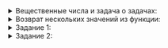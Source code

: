 <details>  
<summary>Вещественные числа и задача о задачах:</summary>

# Вещественные числа и задача о задачах

Документы в выдаче вашей поисковой системы ранжируются по релевантности. Теперь вы умеете сортировать по нескольким параметрам и можете добавить второй уровень сортировки — например, по рейтингу.

Релевантность измеряется вещественными числами, и это всё осложняет. Память, отводимая под переменную типа  `double`, ограничена, а числа хранятся в двоичной записи. Поэтому их точность достаточно высока, но неидеальна. И успешно сравнивать вещественные числа на равенство можно далеко не всегда. Вот простой пример:

```cpp
#include <iostream>

using namespace std;

int main() {
    double x1 = 0;
    for (int i = 0; i < 3; ++i) {
        x1 += 1.0 / 5;
    }

    double x2 = 0;
    for (int i = 0; i < 9; ++i) {
        x2 += 1.0 / 15;
    }

    cout << "x1 = "s << x1 << endl;
		// выводит x1 = 0.6

    cout << "x2 = "s << x2 << endl;
		// выводит x2 = 0.6

    cout << "(x1 == x2) = "s << (x1 == x2) << endl;
		// выводит (x1 == x2) = 0
}

```

Оказывается, 0.6 ≠ 0.6! Разберёмся почему. Если перед выводом увеличить количество отображаемых значащих цифр до 20 командой  `cout.precision(20);`, увидим, что x1 = 0.60000000000000008882, а x2 = 0.5999999999999999778. То есть результат верный.

Чтобы избежать подобных сюрпризов, н**е сравнивайте вещественные числа на равенство:**  не используйте ни  `==`, ни  `!=`, ни  `<=`  и  `>=`. Если сделать это всё-таки нужно, вместо применения  `==`  вычислите разность чисел и проверьте, укладывается ли она в погрешность:

```cpp
#include <cmath>
#include <iostream>

using namespace std;

int main() {
    double x1 = 0;
    for (int i = 0; i < 3; ++i) {
        x1 += 1.0 / 5;
    }

    double x2 = 0;
    for (int i = 0; i < 9; ++i) {
        x2 += 1.0 / 15;
    }

    cout.precision(20);

    const double EPSILON = 1e-6;  // 10 в степени -6
    cout << "x1 = "s << x1 << endl;
		// выводит x1 = 0.6

    cout << "x2 = "s << x2 << endl;
		// выводит x2 = 0.6

    cout << "(x1 == x2) = "s << (x1 == x2) << endl;
		// выводит (x1 == x2) = 0

    cout << "(x1 ≈ x2) = "s << (abs(x1 - x2) < EPSILON) << endl;
		// выводит (x1 ≈ x2) = 1
}

```

Функция  `abs`  из библиотеки  `<cmath>`  вычисляет модуль — абсолютную величину — числа. В данном случае мы считаем x1 ≈ x2, если x1 - 10^(-6) < x2 < x1 + 10^(-6).

В конкретной задаче числа могут становиться достаточно большими или достаточно маленькими по абсолютной величине — допустим, близкими к нулю, как 10^(-6). В таких случаях вместо абсолютной погрешности используйте относительную: например, перед сравнением с  `EPSILON`  делите разность на одно из чисел.

</details>

<details>  
<summary>Возврат нескольких значений из функции:</summary>
<h1>Возврат нескольких значений из функции</h1>

<p>Вы научились создавать и сравнивать кортежи. А чтобы получить доступ к отдельным элементам кортежа, придётся написать довольно громоздкую конструкцию:</p>

<pre><code class="language-cpp">const tuple animal_info(&quot;Василий&quot;s, 5, 4.1);
cout &lt;&lt; &quot;Пациент &quot;s &lt;&lt; get&lt;0&gt;(animal_info)
	 &lt;&lt; &quot;, &quot;s &lt;&lt; get&lt;1&gt;(animal_info) &lt;&lt; &quot; лет&quot;s
	 &lt;&lt; &quot;, &quot;s &lt;&lt; get&lt;2&gt;(animal_info) &lt;&lt; &quot; кг&quot;s &lt;&lt; endl;
// Пациент Василий, 5 лет, 4.1 кг
</code></pre>

<p>Обратиться к полю можно и по его типу вместо индекса. При условии, если это единственное поле указанного типа:</p>

<pre><code class="language-cpp">const tuple animal_info(&quot;Василий&quot;s, 5, 4.1);
cout &lt;&lt; &quot;Пациент &quot;s &lt;&lt; get&lt;string&gt;(animal_info)
	 &lt;&lt; &quot;, &quot;s &lt;&lt; get&lt;int&gt;(animal_info) &lt;&lt; &quot; лет&quot;s
	 &lt;&lt; &quot;, &quot;s &lt;&lt; get&lt;double&gt;(animal_info) &lt;&lt; &quot; кг&quot;s &lt;&lt; endl;
// Пациент Василий, 5 лет, 4.1 кг
</code></pre>

<p>У обоих способов те же недостатки, что у пары с полями <code>first</code> и <code>second</code>: неясно, что лежит в месте использования. Больше подойдёт структура с полями <code>name</code>, <code>age</code> и <code>weight</code>.</p>

<p>Тем не менее кортежи используют для возврата нескольких значений из функции. При этом к их содержимому обращаются, применив знакомую вам распаковку:</p>

<pre><code class="language-cpp">class SearchServer {
public:
	tuple&lt;vector&lt;string&gt;, DocumentStatus&gt; MatchDocument(const string&amp; raw_query, int document_id) const {
		// ...
	}

	// ...
};

// ...

const auto [words, status] = search_server.MatchDocument(&quot;белый кот&quot;s, 2);
</code></pre>

<p>Из метода возвращаются два объекта: <code>vector&lt;string&gt;</code> и <code>DocumentStatus</code>. В отличие от случаев, когда структура специально определена, у них нет самостоятельных названий. Догадаться о смысле объектов можно по типам и названию метода. Первый объект — это вектор слов запроса, которые нашлись в документе <code>document_id</code>, а второй объект — статус документа.</p>

<p>Допустим, мы применяем кортеж, чтобы вернуть объекты одинаковых или более тривиальных типов. Для этого потребовалось бы определить структуру с конкретными названиями полей:</p>

<pre><code class="language-cpp">// так непонятно
tuple&lt;int, int, double&gt; CheckDocument(/* ... */);

struct DocumentCheckResult {
	int word_count;
	int rating;
	double relevance;
};

// а так гораздо лучше
DocumentCheckResult CheckDocument(/* ... */);
</code></pre>

<p>Распаковка справится и с кортежем, и со своей структурой:</p>

<pre><code class="language-cpp">const auto [word_count, rating, relevance] = CheckDocument(/* ... */);
</code></pre>

<p>Распаковка — компактный способ сохранить несколько значений из функции.</p>

</details>  

<details>  
<summary>Задание 1:</summary>
<p>Исправьте сортировку документов в коде поисковой системы: при одинаковой — с точностью 10^(-6) — релевантности сортируйте документы по убыванию рейтинга.</p>

<p><strong>Пример</strong></p>

<pre><code class="language-cpp">void PrintDocument(const Document&amp; document) {
    cout &lt;&lt; &quot;{ &quot;s
         &lt;&lt; &quot;document_id = &quot;s &lt;&lt; document.id &lt;&lt; &quot;, &quot;s
         &lt;&lt; &quot;relevance = &quot;s &lt;&lt; document.relevance &lt;&lt; &quot;, &quot;s
         &lt;&lt; &quot;rating = &quot;s &lt;&lt; document.rating
         &lt;&lt; &quot; }&quot;s &lt;&lt; endl;
}

int main() {
    SearchServer search_server;
    search_server.SetStopWords(&quot;и в на&quot;s);

    search_server.AddDocument(0, &quot;белый кот и модный ошейник&quot;s,        DocumentStatus::ACTUAL, {8, -3});
    search_server.AddDocument(1, &quot;пушистый кот пушистый хвост&quot;s,       DocumentStatus::ACTUAL, {7, 2, 7});
    search_server.AddDocument(2, &quot;ухоженный пёс выразительные глаза&quot;s, DocumentStatus::ACTUAL, {5, -12, 2, 1});

    for (const Document&amp; document : search_server.FindTopDocuments(&quot;ухоженный кот&quot;s)) {
        PrintDocument(document);
    }
}
</code></pre>

<p><strong>Вывод</strong></p>

<pre><code>{ document_id = 2, relevance = 0.274653, rating = -1 }
{ document_id = 1, relevance = 0.101366, rating = 5 }
{ document_id = 0, relevance = 0.101366, rating = 2 }
</code></pre>

<h3>Подсказка</h3>

<p>Сравните по двум параметрам без пар и кортежей, но вместо <code>==</code> примените <code>abs</code> и сравнение с эпсилоном.</p>

</body>
</details>  

<details>  
<summary>Задание 2:</summary>

<p>Для работы над текущими задачами тимлид Матвей нанял двух разработчиков: Илью и Ивана. Матвей пристально следит за их успехами. Реализуйте класс <code>TeamTasks</code>, позволяющий хранить статистику по статусам задач Ивана и Ильи. Метод <code>PerformPersonTasks</code> должен реализовывать следующий алгоритм:</p>

<ol>
<li>Рассмотреть все невыполненные задачи разработчика <code>person</code>.</li>
<li>Упорядочить их по статусам: сначала все задачи в статусе NEW, затем все задачи в статусе IN_PROGRESS и, наконец, задачи в статусе TESTING.</li>
<li>Рассмотреть первые <code>task_count</code> задач и перевести каждую из них в следующий статус в соответствии с естественным порядком: NEW → IN_PROGRESS → TESTING → DONE.</li>
<li>Вернуть кортеж из двух элементов: информацию о статусах обновившихся задач — включая те, которые оказались в статусе DONE, — и информацию о статусах остальных невыполненных задач.</li>
</ol>

<p>Если разработчика с именем <code>person</code> нет, метод <code>PerformPersonTasks</code> должен вернуть кортеж из двух пустых <code>TasksInfo</code>.</p>

<p>Гарантируется, что <code>task_count</code> — положительное число. Если <code>task_count</code> превышает текущее количество невыполненных задач разработчика, достаточно считать, что <code>task_count</code> равен количеству невыполненных задач. Дважды обновлять статус какой-либо задачи в этом случае не нужно.</p>

<p>Гарантируется, что метод <code>GetPersonTasksInfo</code> не будет вызван для разработчика, не имеющего задач.</p>

<h3>Пример работы метода PerformPersonTasks</h3>

<p>Допустим, у конкретного разработчика десять задач со следующими статусами:</p>

<ul>
<li>NEW — 3</li>
<li>IN_PROGRESS — 2</li>
<li>TESTING — 4</li>
<li>DONE — 1</li>
</ul>

<p>Поступает команда <code>PerformPersonTasks</code> с параметром <code>task_count = 4</code>, что означает обновление статуса c NEW до IN_PROGRESS для трёх задач и с IN_PROGRESS до TESTING для одной задачи. Новые статусы задач:</p>

<ul>
<li>IN_PROGRESS — 3 обновлённых, 1 старая</li>
<li>TESTING — 1 обновлённая, 4 старых</li>
<li>DONE — 1 старая</li>
</ul>

<p>В этом случае нужно вернуть кортеж из двух словарей:</p>

<ul>
<li>Обновлённые задачи: IN_PROGRESS — 3, TESTING — 1.</li>
<li>Необновлённые задачи, исключая выполненные: IN_PROGRESS — 1, TESTING — 4.</li>
</ul>

<p>Ни один из словарей не должен содержать лишних элементов, то есть статусов, которым соответствует ноль задач.</p>

<p>DONE задачи не нужно возвращать в необновлённых задачах (<code>untouched_tasks</code>).</p>

<h3>Пример ввода:</h3>

<pre><code class="language-cpp">// Принимаем словарь по значению, чтобы иметь возможность
// обращаться к отсутствующим ключам с помощью [] и получать 0,
// не меняя при этом исходный словарь
void PrintTasksInfo(TasksInfo tasks_info) {
    cout &lt;&lt; tasks_info[TaskStatus::NEW] &lt;&lt; &quot; new tasks&quot; &lt;&lt;
        &quot;, &quot; &lt;&lt; tasks_info[TaskStatus::IN_PROGRESS] &lt;&lt; &quot; tasks in progress&quot; &lt;&lt;
        &quot;, &quot; &lt;&lt; tasks_info[TaskStatus::TESTING] &lt;&lt; &quot; tasks are being tested&quot; &lt;&lt;
        &quot;, &quot; &lt;&lt; tasks_info[TaskStatus::DONE] &lt;&lt; &quot; tasks are done&quot; &lt;&lt; endl;
}

int main() {
    TeamTasks tasks;
    tasks.AddNewTask(&quot;Ilia&quot;);
    for (int i = 0; i &lt; 3; ++i) {
        tasks.AddNewTask(&quot;Ivan&quot;);
    }
    cout &lt;&lt; &quot;Ilia's tasks: &quot;;
    PrintTasksInfo(tasks.GetPersonTasksInfo(&quot;Ilia&quot;));
    cout &lt;&lt; &quot;Ivan's tasks: &quot;;
    PrintTasksInfo(tasks.GetPersonTasksInfo(&quot;Ivan&quot;));
  
    TasksInfo updated_tasks, untouched_tasks;
  
    tie(updated_tasks, untouched_tasks) = tasks.PerformPersonTasks(&quot;Ivan&quot;, 2);
    cout &lt;&lt; &quot;Updated Ivan's tasks: &quot;;
    PrintTasksInfo(updated_tasks);
    cout &lt;&lt; &quot;Untouched Ivan's tasks: &quot;;
    PrintTasksInfo(untouched_tasks);
  
    tie(updated_tasks, untouched_tasks) = tasks.PerformPersonTasks(&quot;Ivan&quot;, 2);
    cout &lt;&lt; &quot;Updated Ivan's tasks: &quot;;
    PrintTasksInfo(updated_tasks);
    cout &lt;&lt; &quot;Untouched Ivan's tasks: &quot;;
    PrintTasksInfo(untouched_tasks);
}
</code></pre>

<h3>Пример вывода:</h3>

<pre><code class="language-cpp">Ilia's tasks: 1 new tasks, 0 tasks in progress, 0 tasks are being tested, 0 tasks are done
Ivan's tasks: 3 new tasks, 0 tasks in progress, 0 tasks are being tested, 0 tasks are done
Updated Ivan's tasks: 0 new tasks, 2 tasks in progress, 0 tasks are being tested, 0 tasks are done
Untouched Ivan's tasks: 1 new tasks, 0 tasks in progress, 0 tasks are being tested, 0 tasks are done
Updated Ivan's tasks: 0 new tasks, 1 tasks in progress, 1 tasks are being tested, 0 tasks are done
Untouched Ivan's tasks: 0 new tasks, 1 tasks in progress, 0 tasks are being tested, 0 tasks are done
</code></pre>

<h3>Подсказка</h3>

<p>Обновление словаря одновременно с итерированием по нему может привести к непредсказуемым последствиям. Сначала соберите информацию об обновлениях в отдельном временном словаре, а потом примените их к основному словарю.</p>


</details>  
